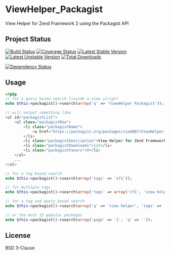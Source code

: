 ViewHelper_Packagist
====================

View Helper for Zend Framework 2 using the Packagist API

## Project Status

[![Build Status](https://travis-ci.org/siad007/ViewHelper_Packagist.png?branch=master)](https://travis-ci.org/siad007/ViewHelper_Packagist) [![Coverage Status](https://coveralls.io/repos/siad007/ViewHelper_Packagist/badge.png?branch=master)](https://coveralls.io/r/siad007/ViewHelper_Packagist?branch=master) [![Latest Stable Version](https://poser.pugx.org/siad007/packagist/v/stable.png)](https://packagist.org/packages/siad007/packagist) [![Latest Unstable Version](https://poser.pugx.org/siad007/packagist/v/unstable.png)](https://packagist.org/packages/siad007/packagist) [![Total Downloads](https://poser.pugx.org/siad007/packagist/downloads.png)](https://packagist.org/packages/siad007/packagist)

[![Dependency Status](https://www.versioneye.com/user/projects/51be2d942912f70002002482/badge.png)](https://www.versioneye.com/user/projects/51be2d942912f70002002482)

## Usage

```php
<?php
// for a query based search (inside a view script)
echo $this->packagist()->search(array('q' => 'ViewHelper_Packagist'));

// will output something like
<ul id="packagistList">
    <ul class="packagistRow">
        <li class="packagistName">
            <a href="https://packagist.org/packages/siad007/ViewHelper_Packagist">siad007/ViewHelper_Packagist</a>
        </li>
        <li class="packagistDescription">View Helper for Zend Framework 2 using the Packagist API</li>
        <li class="packagistDownloads">123</li>
        <li class="packagistFavors">0</li>
    </ul>
    ...
</ul>

// for a tag based search
echo $this->packagist()->search(array('tags' => 'zf1'));

// for multiple tags
echo $this->packagist()->search(array('tags' => array('zf1', 'view helper')));

// for a tag and query based search
echo $this->packagist()->search(array('q' => 'view helper', 'tags' => 'zf1'));

// or the most 15 popular packages
echo $this->packagist()->search(array('page' => '1', 'q' => ''));
```

## License

BSD 3-Clause
